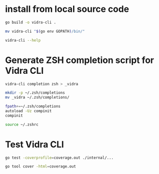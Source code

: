 # install from local source code
```bash
go build -o vidra-cli .

mv vidra-cli "$(go env GOPATH)/bin/"

vidra-cli --help
```

# Generate ZSH completion script for Vidra CLI
```bash
vidra-cli completion zsh > _vidra

mkdir -p ~/.zsh/completions
mv _vidra ~/.zsh/completions/

fpath+=~/.zsh/completions
autoload -Uz compinit
compinit

source ~/.zshrc
```

# Test Vidra CLI

```bash
go test -coverprofile=coverage.out ./internal/...

go tool cover -html=coverage.out
```
